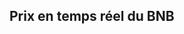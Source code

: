 ## Prix en temps réel du BNB

<iframe srcdoc='<!DOCTYPE html>
<html lang="fr">
<head>
    <meta charset="UTF-8">
    <meta name="viewport" content="width=device-width, initial-scale=1.0">
    <style>
        body {
            margin: 0;
            padding: 0;
            overflow: hidden;
        }
    </style>
    <script src="https://widgets.coingecko.com/gecko-coin-price-static-headline-widget.js"></script>
</head>
<body>
    <gecko-coin-price-static-headline-widget locale="fr" dark-mode="true" coin-ids="binancecoin" initial-currency="usd"></gecko-coin-price-static-headline-widget>
</body>
</html>' 
style="border: none; width: 100%; height: 100%;"></iframe>

## C'est quoi BNB ?

La crypto BNB, ou Binance Coin, est la cryptomonnaie native de la plateforme d'échange de cryptomonnaies Binance. Initialement lancée en 2017, BNB a été créée pour être utilisée comme un moyen de paiement pour les frais de transaction sur la plateforme Binance, offrant des réductions aux utilisateurs qui paient leurs frais avec cette monnaie.

Au fil du temps, BNB a évolué et est devenue une cryptomonnaie polyvalente, utilisée dans divers cas d'utilisation, notamment :

Frais de transaction réduits : Les utilisateurs peuvent payer des frais de trading sur Binance avec BNB à un tarif réduit.
Participation à des ventes de tokens : BNB peut être utilisé pour participer à des offres initiales de pièces (ICO) sur la plateforme Binance Launchpad.
Utilisation dans l'écosystème Binance : BNB est également utilisé dans d'autres services proposés par Binance, comme Binance Smart Chain, qui permet le développement d'applications décentralisées (dApps).
BNB est également négociée sur de nombreuses autres plateformes d'échange et a connu une croissance significative en termes de valeur et d'adoption.

[Site officiel](https://www.bnbchain.org)

<script src="https://widgets.coingecko.com/gecko-coin-price-chart-widget.js"></script>
<gecko-coin-price-chart-widget locale="fr" dark-mode="true" coin-id="binancecoin" initial-currency="usd"></gecko-coin-price-chart-widget>